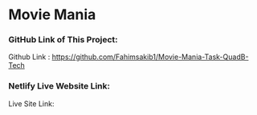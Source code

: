 # Movie Mania

### GitHub Link of This Project:
Github Link :  https://github.com/Fahimsakib1/Movie-Mania-Task-QuadB-Tech

### Netlify Live Website Link:
Live Site Link: 